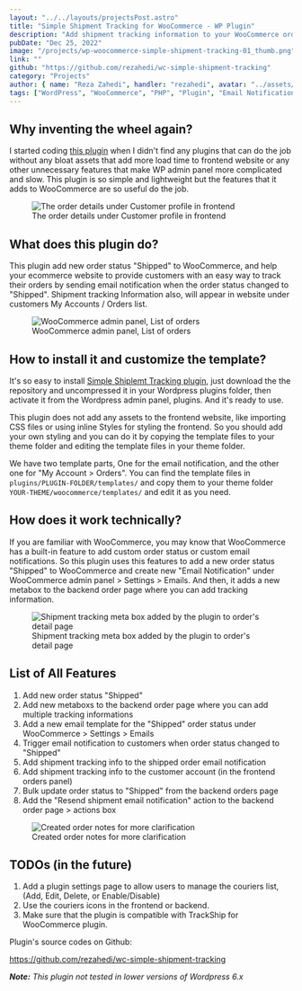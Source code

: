 ```yaml
---
layout: "../../layouts/projectsPost.astro"
title: "Simple Shipment Tracking for WooCommerce - WP Plugin"
description: "Add shipment tracking information to your WooCommerce orders and provide customers with an easy way to track their orders. Shipment tracking Info will appear in customers accounts (in the order panel) and in WooCommerce order shipped email."
pubDate: "Dec 25, 2022"
image: "/projects/wp-woocommerce-simple-shipment-tracking-01_thumb.png"
link: ""
github: "https://github.com/rezahedi/wc-simple-shipment-tracking"
category: "Projects"
author: { name: "Reza Zahedi", handler: "rezahedi", avatar: "../assets/social-avatar.jpg", link: "https://github.com/rezahedi" }
tags: ["WordPress", "WooCommerce", "PHP", "Plugin", "Email Notification", "Order Status"]
---
```


## Why inventing the wheel again?

I started coding [this plugin](https://github.com/rezahedi/wc-simple-shipment-tracking) when I didn't find any plugins that can do the job without any bloat assets that add more load time to frontend website or any other unnecessary features that make WP admin panel more complicated and slow. This plugin is so simple and lightweight but the features that it adds to WooCommerce are so useful do the job.

<figure class="image">
  <img src="/projects/wp-woocommerce-simple-shipment-tracking-01.png" alt="The order details under Customer profile in frontend">
  <figcaption>The order details under Customer profile in frontend</figcaption>
</figure>

## What does this plugin do?

This plugin add new order status "Shipped" to WooCommerce, and help your ecommerce website to provide customers with an easy way to track their orders by sending email notification when the order status changed to "Shipped". Shipment tracking Information also, will appear in website under customers My Accounts / Orders list.

<figure class="image">
  <img src="/projects/wp-woocommerce-simple-shipment-tracking-04.png" alt="WooCommerce admin panel, List of orders">
  <figcaption>WooCommerce admin panel, List of orders</figcaption>
</figure>

## How to install it and customize the template?

It's so easy to install [Simple Shiplemt Tracking plugin](https://github.com/rezahedi/wc-simple-shipment-tracking), just download the the repository and uncompressed it in your Wordpress plugins folder, then activate it from the Wordpress admin panel, plugins. And it's ready to use.

This plugin does not add any assets to the frontend website, like importing CSS files or using inline Styles for styling the frontend. So you should add your own styling and you can do it by copying the template files to your theme folder and editing the template files in your theme folder.

We have two template parts, One for the email notification, and the other one for "My Account > Orders". You can find the template files in `plugins/PLUGIN-FOLDER/templates/` and copy them to your theme folder `YOUR-THEME/woocommerce/templates/` and edit it as you need.

## How does it work technically?

If you are familiar with WooCommerce, you may know that WooCommerce has a built-in feature to add custom order status or custom email notifications. So this plugin uses this features to add a new order status "Shipped" to WooCommerce and create new "Email Notification" under WooCommerce admin panel > Settings > Emails. And then, it adds a new metabox to the backend order page where you can add tracking information.

<figure class="image">
  <img src="/projects/wp-woocommerce-simple-shipment-tracking-02.png" alt="Shipment tracking meta box added by the plugin to order's detail page">
  <figcaption>Shipment tracking meta box added by the plugin to order's detail page</figcaption>
</figure>

## List of All Features

1. Add new order status "Shipped"
2. Add new metaboxs to the backend order page where you can add multiple tracking informations
3. Add a new email template for the "Shipped" order status under WooCommerce > Settings > Emails
4. Trigger email notification to customers when order status changed to "Shipped"
5. Add shipment tracking info to the shipped order email notification
6. Add shipment tracking info to the customer account (in the frontend orders panel)
7. Bulk update order status to "Shipped" from the backend orders page
8. Add the "Resend shipment email notification" action to the backend order page > actions box

<figure class="image">
  <img src="/projects/wp-woocommerce-simple-shipment-tracking-03.png" alt="Created order notes for more clarification">
  <figcaption>Created order notes for more clarification</figcaption>
</figure>

## TODOs (in the future)

1. Add a plugin settings page to allow users to manage the couriers list, (Add, Edit, Delete, or Enable/Disable)
2. Use the couriers icons in the frontend or backend.
3. Make sure that the plugin is compatible with TrackShip for WooCommerce plugin.

Plugin's source codes on Github:

https://github.com/rezahedi/wc-simple-shipment-tracking

_**Note:** This plugin not tested in lower versions of Wordpress 6.x_
